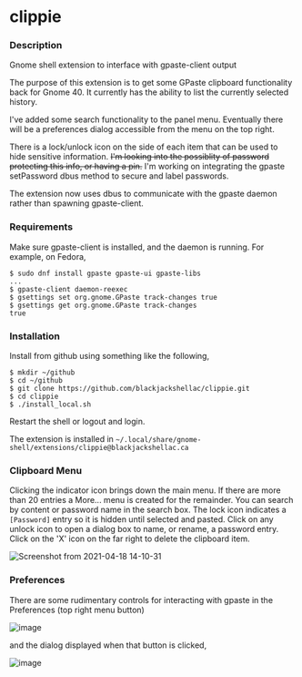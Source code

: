 # clippie

### Description

Gnome shell extension to interface with gpaste-client output

The purpose of this extension is to get some GPaste clipboard
functionality back for Gnome 40. It currently has the ability
to list the currently selected history.

I've added some search functionality to the panel menu. Eventually
there will be a preferences dialog accessible from the menu on
the top right.

There is a lock/unlock icon on the side of each item that can
be used to hide sensitive information. ~~I'm looking into the possiblity
of password protecting this info, or having a pin.~~ I'm working
on integrating the gpaste setPassword dbus method to secure and
label passwords.

The extension now uses dbus to communicate with the gpaste daemon 
rather than spawning gpaste-client.

### Requirements

Make sure gpaste-client is installed, and the daemon is running. For example, on Fedora,

```
$ sudo dnf install gpaste gpaste-ui gpaste-libs
...
$ gpaste-client daemon-reexec
$ gsettings set org.gnome.GPaste track-changes true
$ gsettings get org.gnome.GPaste track-changes
true
```

### Installation

Install from github using something like the following,

```
$ mkdir ~/github
$ cd ~/github
$ git clone https://github.com/blackjackshellac/clippie.git
$ cd clippie
$ ./install_local.sh
```

Restart the shell or logout and login.

The extension is installed in `~/.local/share/gnome-shell/extensions/clippie@blackjackshellac.ca`

### Clipboard Menu

Clicking the indicator icon brings down the main menu.  If there are more than 20 entries a More...
menu is created for the remainder.  You can search by content or password name in the search box.
The lock icon indicates a `[Password]` entry so it is hidden until selected and pasted.  Click on 
any unlock icon to open a dialog box to name, or rename, a password entry.  Click on the 'X' icon
on the far right to delete the clipboard item.

![Screenshot from 2021-04-18 14-10-31](https://user-images.githubusercontent.com/825403/115156642-36f9c380-a053-11eb-841f-0683c4143d52.png)


### Preferences

There are some rudimentary controls for interacting with gpaste in the Preferences (top right menu button)

![image](https://user-images.githubusercontent.com/825403/114990482-8af38500-9e66-11eb-9a7c-4ca5eccef603.png)

and the dialog displayed when that button is clicked,

![image](https://user-images.githubusercontent.com/825403/116744269-17a25500-a9c8-11eb-9c98-57dc8552ae99.png)

